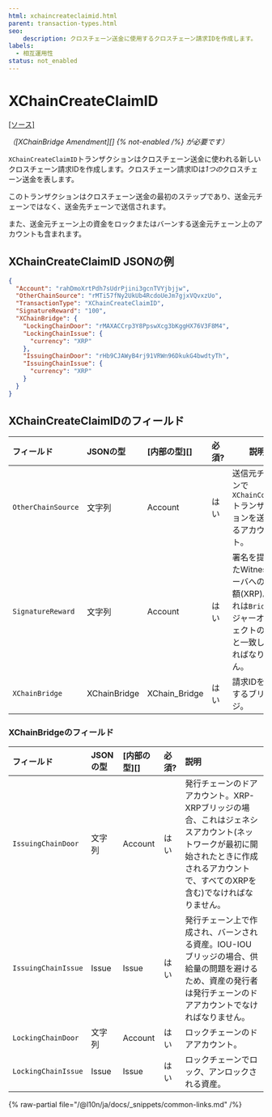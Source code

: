 ```yaml
---
html: xchaincreateclaimid.html 
parent: transaction-types.html
seo:
    description: クロスチェーン送金に使用するクロスチェーン請求IDを作成します。
labels:
  - 相互運用性
status: not_enabled
---
```

# XChainCreateClaimID
[[ソース]](https://github.com/XRPLF/rippled/blob/master/src/ripple/protocol/impl/TxFormats.cpp#L399-L406 "ソース")

_（[XChainBridge Amendment][] {% not-enabled /%} が必要です）_

`XChainCreateClaimID`トランザクションはクロスチェーン送金に使われる新しいクロスチェーン請求IDを作成します。クロスチェーン請求IDは*1つの*クロスチェーン送金を表します。

このトランザクションはクロスチェーン送金の最初のステップであり、送金元チェーンではなく、送金先チェーンで送信されます。

また、送金元チェーン上の資金をロックまたはバーンする送金元チェーン上のアカウントも含まれます。


## XChainCreateClaimID JSONの例

```json
{
  "Account": "rahDmoXrtPdh7sUdrPjini3gcnTVYjbjjw",
  "OtherChainSource": "rMTi57fNy2UkUb4RcdoUeJm7gjxVQvxzUo",
  "TransactionType": "XChainCreateClaimID",
  "SignatureReward": "100",
  "XChainBridge": {
    "LockingChainDoor": "rMAXACCrp3Y8PpswXcg3bKggHX76V3F8M4",
    "LockingChainIssue": {
      "currency": "XRP"
    },
    "IssuingChainDoor": "rHb9CJAWyB4rj91VRWn96DkukG4bwdtyTh",
    "IssuingChainIssue": {
      "currency": "XRP"
    }
  }
}
```


## XChainCreateClaimIDのフィールド

| フィールド           | JSONの型     | [内部の型][]    | 必須? | 説明 |
|:-------------------|:-------------|:--------------|:------|-----|
| `OtherChainSource` | 文字列        | Account       | はい  | 送信元チェーンで`XChainCommit`トランザクションを送信するアカウント。 |
| `SignatureReward`  | 文字列        | Account       | はい  | 署名を提供したWitnessサーバへの報酬額(XRP)。これは`Bridge`レジャーオブジェクトの金額と一致しなければなりません。 |
| `XChainBridge`     | XChainBridge | XChain_Bridge | はい  | 請求IDを作成するブリッジ。 |


### XChainBridgeのフィールド

| フィールド            | JSONの型 | [内部の型][] | 必須? | 説明 |
|:--------------------|:---------|:-----------|:------|:----|
| `IssuingChainDoor`  | 文字列    | Account    | はい  | 発行チェーンのドアアカウント。XRP-XRPブリッジの場合、これはジェネシスアカウント(ネットワークが最初に開始されたときに作成されるアカウントで、すべてのXRPを含む)でなければなりません。 |
| `IssuingChainIssue` | Issue    | Issue      | はい  | 発行チェーン上で作成され、バーンされる資産。IOU-IOUブリッジの場合、供給量の問題を避けるため、資産の発行者は発行チェーンのドアアカウントでなければなりません。 |
| `LockingChainDoor`  | 文字列    | Account    | はい  | ロックチェーンのドアアカウント。 |
| `LockingChainIssue` | Issue    | Issue      | はい  | ロックチェーンでロック、アンロックされる資産。 |

{% raw-partial file="/@l10n/ja/docs/_snippets/common-links.md" /%}

